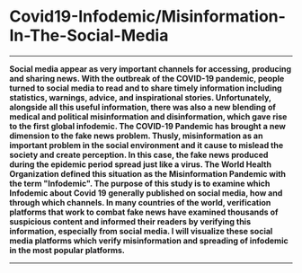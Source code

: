 # Covid19-Infodemic/Misinformation-In-The-Social-Media

<hr width="100%" color="#555" size="10">
<b>
 Social media appear as very important channels for accessing, producing and sharing news. With the outbreak of the COVID-19 pandemic, people turned to social media to read and to share timely information including statistics, warnings, advice, and inspirational stories. Unfortunately, alongside all this useful information, there was also a new blending of medical and political misinformation and disinformation, which gave rise to the first global infodemic.
The COVID-19 Pandemic has brought a new dimension to the fake news problem. Thusly, misinformation as an important problem in the social environment and it cause to mislead the society and create perception.
In this case, the fake news produced during the epidemic period spread just like a virus. 
The World Health Organization defined this situation as the Misinformation Pandemic with the term "Infodemic". 
The purpose of this study is to examine which Infodemic about Covid 19 generally published on social media, how and through which channels.
In many countries of the world, verification platforms that work to combat fake news have examined thousands of suspicious content and informed their readers by verifying this information, especially from social media. I will visualize these social media platforms which verify misinformation and spreading of infodemic in the most popular platforms.
 
</b>
<hr width="100%" color="#555" size="10">


